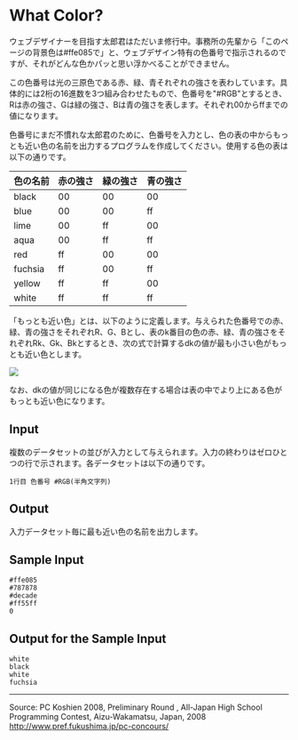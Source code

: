 # What Color?

ウェブデザイナーを目指す太郎君はただいま修行中。事務所の先輩から「このページの背景色は#ffe085で」と、ウェブデザイン特有の色番号で指示されるのですが、それがどんな色かパッと思い浮かべることができません。

この色番号は光の三原色である赤、緑、青それぞれの強さを表わしています。具体的には2桁の16進数を3つ組み合わせたもので、色番号を"#RGB"とするとき、Rは赤の強さ、Gは緑の強さ、Bは青の強さを表します。それぞれ00からffまでの値になります。

色番号にまだ不慣れな太郎君のために、色番号を入力とし、色の表の中からもっとも近い色の名前を出力するプログラムを作成してください。使用する色の表は以下の通りです。

|  色の名前 | 赤の強さ |  緑の強さ |  青の強さ |
|-----------|----------|-----------|-----------|
| black     |    00    |    00     |     00    |
| blue      |    00    |    00     |     ff    |
| lime      |    00    |    ff     |     00    |
| aqua      |    00    |    ff     |     ff    |
| red       |    ff    |    00     |     00    |
| fuchsia   |    ff    |    00     |     ff    |
| yellow    |    ff    |    ff     |     00    |
| white     |    ff    |    ff     |     ff    |

「もっとも近い色」とは、以下のように定義します。与えられた色番号での赤、緑、青の強さをそれぞれR、G、Bとし、表のk番目の色の赤、緑、青の強さをそれぞれRk、Gk、Bkとするとき、次の式で計算するdkの値が最も小さい色がもっとも近い色とします。

![][1]

なお、dkの値が同じになる色が複数存在する場合は表の中でより上にある色がもっとも近い色になります。

## Input

複数のデータセットの並びが入力として与えられます。入力の終わりはゼロひとつの行で示されます。各データセットは以下の通りです。

    1行目 色番号 #RGB(半角文字列)

## Output

入力データセット毎に最も近い色の名前を出力します。

## Sample Input

    #ffe085
    #787878
    #decade
    #ff55ff
    0

## Output for the Sample Input

    white
    black
    white
    fuchsia

* * *

Source: PC Koshien 2008, Preliminary Round , All-Japan High School Programming Contest, Aizu-Wakamatsu, Japan, 2008   
<http://www.pref.fukushima.jp/pc-concours/>

[1]: IMAGE1/pck2008_04.gif
